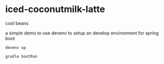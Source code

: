 # iced-coconutmilk-latte
cool beans

a simple demo to use devenv to setup an develop environment for spring boot

```
devenv up
```


```
gradle bootRun
```



